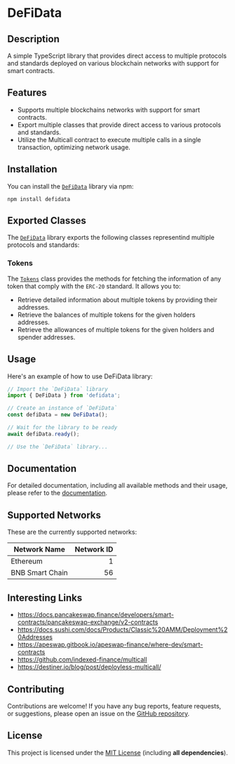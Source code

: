 # DeFiData

## Description

A simple TypeScript library that provides direct access to multiple protocols and standards deployed on various blockchain networks with support for smart contracts.

## Features

- Supports multiple blockchains networks with support for smart contracts.
- Export multiple classes that provide direct access to various protocols and standards.
- Utilize the Multicall contract to execute multiple calls in a single transaction, optimizing network usage.

## Installation

You can install the [`DeFiData`](https://scorpiotm.github.io/DeFiData/classes/DeFiData.html) library via npm:

```shell
npm install defidata
```

## Exported Classes

The [`DeFiData`](https://scorpiotm.github.io/DeFiData/classes/DeFiData.html) library exports the following classes representind multiple protocols and standards:

### Tokens

The [`Tokens`](https://scorpiotm.github.io/DeFiData/classes/Tokens.html) class provides the methods for fetching the information of any token that comply with the `ERC-20` standard. It allows you to:

- Retrieve detailed information about multiple tokens by providing their addresses.
- Retrieve the balances of multiple tokens for the given holders addresses.
- Retrieve the allowances of multiple tokens for the given holders and spender addresses.

## Usage

Here's an example of how to use DeFiData library:

```javascript
// Import the `DeFiData` library
import { DeFiData } from 'defidata';

// Create an instance of `DeFiData`
const defiData = new DeFiData();

// Wait for the library to be ready
await defiData.ready();

// Use the `DeFiData` library...
```

## Documentation

For detailed documentation, including all available methods and their usage, please refer to the [documentation](https://scorpiotm.github.io/DeFiData).

## Supported Networks

These are the currently supported networks:

| Network Name    | Network ID |
|-----------------|-----------:|
| Ethereum        |          1 |
| BNB Smart Chain |         56 |

## Interesting Links

- https://docs.pancakeswap.finance/developers/smart-contracts/pancakeswap-exchange/v2-contracts
- https://docs.sushi.com/docs/Products/Classic%20AMM/Deployment%20Addresses
- https://apeswap.gitbook.io/apeswap-finance/where-dev/smart-contracts
- https://github.com/indexed-finance/multicall
- https://destiner.io/blog/post/deployless-multicall/

## Contributing

Contributions are welcome! If you have any bug reports, feature requests, or suggestions, please open an issue on the [GitHub repository](https://github.com/ScorpioTM/DeFiData).

## License

This project is licensed under the [MIT License](https://github.com/ScorpioTM/DeFiData/blob/main/LICENSE) (including **all dependencies**).
